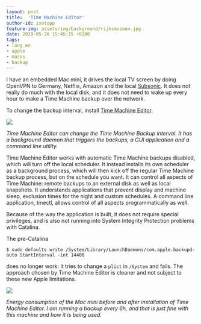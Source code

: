 ```yaml
---
layout: post
title:  'Time Machine Editor'
author-id: isotopp
feature-img: assets/img/background/rijksmuseum.jpg
date: 2020-05-26 15:45:15 +0200
tags:
- lang_en
- apple
- macos
- backup
---
```

I have an embedded Mac mini, it drives the local TV screen by doing OpenVPN to Germany, Netflix, Amazon and the local [Subsonic](https://subsonic.org). It does not really do much with the local disk, and it does not need to wake up every hour to make a Time Machine backup over the network.

To change the backup interval, install [Time Machine Editor](https://tclementdev.com/timemachineeditor/).

[![](/uploads/2020/05/tme.png)](https://tclementdev.com/timemachineeditor/)

*Time Machine Editor can change the Time Machine Backup interval. It has a background daemon that triggers the backups, a GUI application and a command line utility.*

Time Machine Editor works with automatic Time Machine backups disabled, which will turn off the local scheduler. It instead installs its own scheduler as a background process, which will then kick off the regular Time Machine backup process, but on the schedule you want. It can control all aspects of Time Machine: remote backups to an external disk as well as local snapshots. It understands applications that prevent display and machine sleep, exclusion times for the night and custom schedules. A command line application, tmectl, allows control of all aspects programmatically as well.

Because of the way the application is built, it does not require special privileges, and is also not running into System Integrity Protection problems with Catalina.

The pre-Catalina

```console
$ sudo defaults write /System/Library/LaunchDaemons/com.apple.backupd-auto StartInterval -int 14400
```

does no longer work: It tries to change a `plist` in `/System` and fails. The approach chosen by Time Machine Editor is cleaner and not subject to these new Apple limitations.

![](/uploads/2020/05/tme-before-after.png)

*Energy consumption of the Mac mini before and after installation of Time Machine Editor. I am running a backup every 6h, and that is just fine with this machine and how it is being used.*